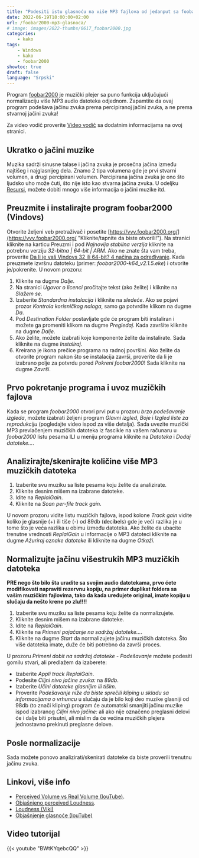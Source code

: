 ```yaml
---
title: "Podesiti istu glasnoću na više MP3 fajlova od jedanput sa foobar2000"
date: 2022-06-19T18:00:00+02:00
url: /foobar2000-mp3-glasnoca/
# image: images/2022-thumbs/0617_foobar2000.jpg
categories:
    - kako
tags:
    - Windows
    - kako
    - foobar2000
showtoc: true
draft: false
language: "Srpski"
---
```


Program [foobar2000](https://www.foobar2000.org/ "Click/tap to open the website!") je muzički plejer sa puno funkcija uključujući normalizaciju više MP3 audio datoteka odjednom. Zapamtite da ovaj program podešava jačinu zvuka prema percipiranoj jačini zvuka, a ne prema stvarnoj jačini zvuka!

Za video vodič proverite [Video vodič](#video-tutorijal "Kliknite/tapnite da biste otišli ​​na taj odeljak!") sa dodatnim informacijama na ovoj stranici.

## Ukratko o jačini muzike

Muzika sadrži sinusne talase i jačina zvuka je prosečna jačina između najtišeg i najglasnijeg dela. Znamo 2 tipa volumena gde je prvi stvarni volumen, a drugi percipirani volumen. Percipirana jačina zvuka je ono što ljudsko uho može čuti, što nije isto kao stvarna jačina zvuka. U odeljku [Resursi](#resursi "Kliknite/tapnite da biste otišli ​​na taj odeljak!"), možete dobiti mnogo više informacija o jačini muzike itd.

## Preuzmite i instalirajte program foobar2000 (Vindovs)

Otvorite željeni veb pretraživač i posetite [https://vvv.foobar2000.org/](https://vvv.foobar2000.org/ "Kliknite/tapnite da biste otvorili!"). Na stranici kliknite na karticu Preuzmi i pod *Najnovija stabilna verzija* kliknite na potrebnu verziju *32-bitna | 64-bit | ARM*. Ako ne znate šta vam treba, proverite [Da li je vaš Vindovs 32 ili 64-bit? 4 načina za određivanje](https://www.youtube.com/watch?v=RdnbCTC5Xsg "Kliknite/tapnite da biste otvorili!"). Kada preuzmete izvršnu datoteku (primer: *foobar2000-k64_v2.1.5.eke*) i otvorite je/pokrenite. U novom prozoru:
1. Kliknite na dugme *Dalje*.
2. Na stranici *Ugovor o licenci* pročitajte tekst (ako želite) i kliknite na *Slažem se*.
3. Izaberite *Standardna instalacija* i kliknite na *sledeće*. Ako se pojavi prozor *Kontrola korisničkog naloga*, samo ga potvrdite klikom na dugme *Da*.
4. Pod *Destination Folder* postavljate gde će program biti instaliran i možete ga promeniti klikom na dugme *Pregledaj*. Kada završite kliknite na dugme *Dalje*.
5. Ako želite, možete izabrati koje komponente želite da instalirate. Sada kliknite na dugme *Instaliraj*. 
6. Kreirana je ikona prečice programa na radnoj površini. Ako želite da otvorite program nakon što se instalacija završi, proverite da li je izabrano polje za potvrdu pored *Pokreni foobar2000*! Sada kliknite na dugme *Završi*.

## Prvo pokretanje programa i uvoz muzičkih fajlova

Kada se program *foobar2000* otvori prvi put u prozoru *brzo podešavanje izgleda*, možete izabrati željeni program *Glavni izgled*, *Boje* i *Izgled liste za reprodukciju* (pogledajte video ispod za više detalja). Sada uvezite muzički MP3 prevlačenjem muzičkih datoteka iz fascikle na vašem računaru u *foobar2000* listu pesama ILI u meniju programa kliknite na *Datoteka* i *Dodaj datoteke...*.

## Analizirajte/skenirajte količine više MP3 muzičkih datoteka

1. Izaberite svu muziku sa liste pesama koju želite da analizirate.
2. Kliknite desnim mišem na izabrane datoteke.
3. Idite na *ReplaiGain*.
4. Kliknite na *Scan per-file track gain*.

U novom prozoru vidite listu muzičkih fajlova, ispod kolone *Track gain* vidite koliko je glasnije (+) ili tiše (-) od 89db (**d**eci**b**els) gde je veći razlika je u tome što je veća razlika u obimu između datoteka. Ako želite da ubacite trenutne vrednosti *ReplaiGain* u informacije o MP3 datoteci kliknite na dugme *Ažuriraj oznake datoteke* ili kliknite na dugme *Otkaži*.

## Normalizujte jačinu višestrukih MP3 muzičkih datoteka

**PRE nego što bilo šta uradite sa svojim audio datotekama, prvo ćete modifikovati napraviti rezervnu kopiju, na primer duplikat foldera sa vašim muzičkim fajlovima, tako da kada uređujete original, imate kopiju u slučaju da nešto krene po zlu!!!!**

1. Izaberite svu muziku sa liste pesama koju želite da normalizujete.
2. Kliknite desnim mišem na izabrane datoteke.
3. Idite na *ReplaiGain*.
4. Kliknite na *Primeni pojačanje na sadržaj datoteke...*.
5. Kliknite na dugme *Start* da normalizujete jačinu muzičkih datoteka. Što više datoteka imate, duže će biti potrebno da završi proces.

U prozoru *Primeni dobit na sadržaj datoteke - Podešavanje* možete podesiti gomilu stvari, ali predlažem da izaberete:
- Izaberite *Appli track ReplaiGain*.
- Podesite *Ciljni nivo jačine zvuka:* na *89db*. 
- Izaberite *Učini datoteke glasnijim ili tišim*.
- Proverite *Podešavanje niže da biste sprečili kliping u skladu sa informacijama o vrhuncu* u slučaju da je bilo koji deo muzike glasniji od 98db (to znači kliping) program će automatski smanjiti jačinu muzike ispod izabranog *Ciljni nivo jačine:* ali ako nije označeno preglasni delovi će i dalje biti prisutni, ali mislim da će većina muzičkih plejera jednostavno prekinuti preglasne delove.

## Posle normalizacije

Sada možete ponovo analizirati/skenirati datoteke da biste proverili trenutnu jačinu zvuka.

## Linkovi, više info

- [Perceived Volume vs Real Volume (IouTube)](https://vvv.ioutube.com/vatch?v=5SKFV8fv0Ho "Kliknite/tapnite da biste otvorili!").
- [Objašnjeno perceived Loudness](https://vvv.blackghostaudio.com/blog/perceived-loudness-ekplained "Kliknite/tapnite da otvorite!").
- [Loudness (Viki)](https://en.vikipedia.org/viki/Loudness "Kliknite/tapnite da otvorite!")
- [Objašnjenje glasnoće (IouTube)](https://vvv.ioutube.com/vatch?v=rRskvDd59kc "Kliknite/tapnite da otvorite!")

## Video tutorijal

{{< youtube "BWtKYqebcQQ" >}}